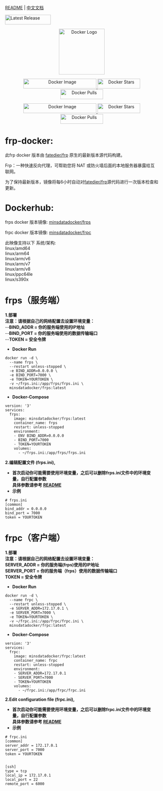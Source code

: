[README](README.md) | [中文文档](README_zh.md)
<p align="left">
    <a href="https://github.com/minsdata/frp-docker/releases/latest" style="display: inline-block;">
        <img src="https://img.shields.io/github/release/minsdata/frp-docker.svg?style=for-the-badge&color=green" alt="Latest Release" width="150" height="32">
    </a>
</p>
<p align="center">
    <a href="https://hub.docker.com/u/minsdatadocker">
        <img src="https://cdn.iconscout.com/icon/free/png-256/docker-226091.png" alt="Docker Logo" width="150">
    </a>
</p>

<p align="center">
    <a href="https://hub.docker.com/r/minsdatadocker/frps">
        <img src="https://img.shields.io/badge/Docker%20Image-minsdatadocker%2Ffrps-blue?style=for-the-badge" alt="Docker Image" width="240" height="32">
    </a>
    <a href="https://hub.docker.com/r/minsdatadocker/frps">
        <img src="https://img.shields.io/docker/stars/minsdatadocker/frps.svg?style=for-the-badge" alt="Docker Stars" width="140" height="32">
    </a>
    <a href="https://hub.docker.com/r/minsdatadocker/frps">
        <img src="https://img.shields.io/docker/pulls/minsdatadocker/frps.svg?style=for-the-badge" alt="Docker Pulls" width="140" height="32">
    </a>
</p>

<p align="center">
    <a href="https://hub.docker.com/r/minsdatadocker/frpc">
        <img src="https://img.shields.io/badge/Docker%20Image-minsdatadocker%2Ffrpc-blue?style=for-the-badge" alt="Docker Image" width="240" height="32">
    </a>
    <a href="https://hub.docker.com/r/minsdatadocker/frpc">
        <img src="https://img.shields.io/docker/stars/minsdatadocker/frpc.svg?style=for-the-badge" alt="Docker Stars" width="140" height="32">
    </a>
    <a href="https://hub.docker.com/r/minsdatadocker/frpc">
        <img src="https://img.shields.io/docker/pulls/minsdatadocker/frpc.svg?style=for-the-badge" alt="Docker Pulls" width="140" height="32">
    </a>
</p>  
  
# frp-docker:  
此frp docker 版本由 [fatedier/frp](https://github.com/fatedier/frp) 原生的最新版本源代码构建。  
  
Frp：一种快速反向代理，可帮助您将 NAT 或防火墙后面的本地服务器暴露给互联网。  
  
为了保持最新版本，镜像将每6小时自动对[fatedier/frp](https://github.com/fatedier/frp)源代码进行一次版本检查和更新。  
  
# Dockerhub:  
  
frps docker 版本镜像: [minsdatadocker/frps](https://hub.docker.com/r/minsdatadocker/frps)  
  
frpc docker 版本镜像: [minsdatadocker/frpc](https://hub.docker.com/r/minsdatadocker/frpc)  
  
此映像支持以下 系统/架构:  
linux/amd64  
linux/arm64  
linux/arm/v6  
linux/arm/v7  
linux/arm/v8   
linux/ppc64le  
linux/s390x  
  
# frps（服务端）  
**1.部署**  
**注意：请根据自己的网络配置去设置环境变量：**  
--**BIND_ADDR = 你的服务端使用的IP地址**  
--**BIND_PORT = 你的服务端使用的数据传输端口**  
--**TOKEN = 安全令牌**  
- **Docker Run**  
```
docker run -d \
  --name frps \
  --restart unless-stopped \
  -e BIND_ADDR=0.0.0.0 \
  -e BIND_PORT=7000 \
  -e TOKEN=YOURTOKEN \
  -v ~/frps.ini:/app/frps/frps.ini \
  minsdatadocker/frps:latest  
```
- **Docker-Compose**  
```
version: '3'
services:
  frps:
    image: minsdatadocker/frps:latest
    container_name: frps
    restart: unless-stopped
    environment: 
    - ENV BIND_ADDR=0.0.0.0
    - BIND_PORT=7000
    - TOKEN=YOURTOKEN
    volumes:
      - ~/frps.ini:/app/frps/frps.ini
```
**2.编辑配置文件 (frps.ini),**  
- **首次启动你可能需要使用环境变量，之后可以删除frps.ini文件中的环境变量，自行配置参数**  
**具体参数请参考 [README](https://github.com/fatedier/frp#readme)**  
- **示例**
```
# frps.ini
[common]
bind_addr = 0.0.0.0
bind_port = 7000
token = YOURTOKEN
```  
  
# frpc（客户端） 
**1.部署**  
**注意：请根据自己的网络配置去设置环境变量：**  
**SERVER_ADDR = 你的服务端(frps)使用的IP地址**  
**SERVER_PORT = 你的服务端（frps）使用的数据传输端口**  
**TOKEN = 安全令牌**  
- **Docker Run**  
```
docker run -d \
  --name frpc \
  --restart unless-stopped \
  -e SERVER_ADDR=172.17.0.1 \
  -e SERVER_PORT=7000 \
  -e TOKEN=YOURTOKEN \
  -v ~/frpc.ini:/app/frpc/frpc.ini \
  minsdatadocker/frpc:latest  
```
- **Docker-Compose**  
```
version: '3'
services:
  frpc:
    image: minsdatadocker/frpc:latest
    container_name: frpc
    restart: unless-stopped
    environment: 
    - SERVER_ADDR=172.17.0.1
    - SERVER_PORT=7000
    - TOKEN=YOURTOKEN
    volumes:
      - ~/frpc.ini:/app/frpc/frpc.ini
```
**2.Edit configuration file (frpc.ini),**  
- **首次启动你可能需要使用环境变量，之后可以删除frpc.ini文件中的环境变量，自行配置参数**  
**具体参数请参考 [README](https://github.com/fatedier/frp#readme)**  
- **示例**
```
# frpc.ini
[common]
server_addr = 172.17.0.1
server_port = 7000
token = YOURTOKEN


[ssh]
type = tcp
local_ip = 172.17.0.1
local_port = 22
remote_port = 6000
```
